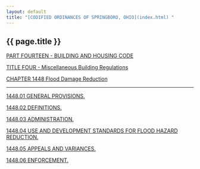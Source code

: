 ```yaml
---
layout: default 
title: "[CODIFIED ORDINANCES OF SPRINGBORO, OHIO](index.html) "
---
```


{{ page.title }}
----------------

[PART FOURTEEN - BUILDING AND HOUSING CODE](561ca412.html)

[TITLE FOUR - Miscellaneous Building Regulations](5700a412.html)

[CHAPTER 1448 Flood Damage Reduction](5753a412.html)

---

[1448.01 GENERAL PROVISIONS.](5767a412.html)

[1448.02 DEFINITIONS.](5794a412.html)

[1448.03 ADMINISTRATION.](57d2a412.html)

[1448.04 USE AND DEVELOPMENT STANDARDS FOR FLOOD HAZARD
REDUCTION.](5825a412.html)

[1448.05 APPEALS AND VARIANCES.](586aa412.html)

[1448.06 ENFORCEMENT.](58a0a412.html)
